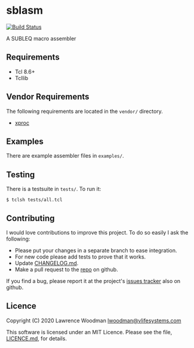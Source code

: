 sblasm
======

[![Build Status](https://travis-ci.org/lawrencewoodman/sblasm.svg?branch=master)](https://travis-ci.org/lawrencewoodman/sblasm)

A SUBLEQ macro assembler

Requirements
------------
*  Tcl 8.6+
*  Tcllib


Vendor Requirements
-------------------
The following requirements are located in the `vendor/` directory.

*  [xproc](https://github.com/lawrencewoodman/xproc_tcl)


Examples
--------
There are example assembler files in `examples/`.


Testing
-------
There is a testsuite in `tests/`.  To run it:

    $ tclsh tests/all.tcl


Contributing
------------
I would love contributions to improve this project.  To do so easily I ask the following:

  * Please put your changes in a separate branch to ease integration.
  * For new code please add tests to prove that it works.
  * Update [CHANGELOG.md](https://github.com/lawrencewoodman/sblasm/blob/master/CHANGELOG.md).
  * Make a pull request to the [repo](https://github.com/lawrencewoodman/sblasm) on github.

If you find a bug, please report it at the project's [issues tracker](https://github.com/lawrencewoodman/sblasm/issues) also on github.


Licence
-------
Copyright (C) 2020 Lawrence Woodman <lwoodman@vlifesystems.com>

This software is licensed under an MIT Licence.  Please see the file, [LICENCE.md](https://github.com/lawrencewoodman/sblasm/blob/master/LICENCE.md), for details.
